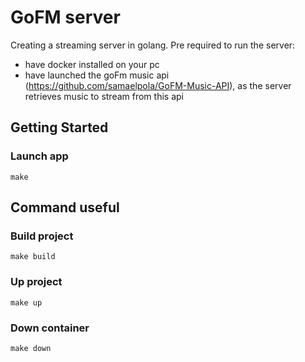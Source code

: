 # GoFM server

Creating a streaming server in golang. 
Pre required to run the server:
* have docker installed on your pc
* have launched the goFm music api (https://github.com/samaelpola/GoFM-Music-API), 
        as the server retrieves music to stream from this api


## Getting Started

### Launch app

```
make
```


## Command useful

### Build project

```
make build
```

### Up project

```
make up
```

### Down container

```
make down
```
